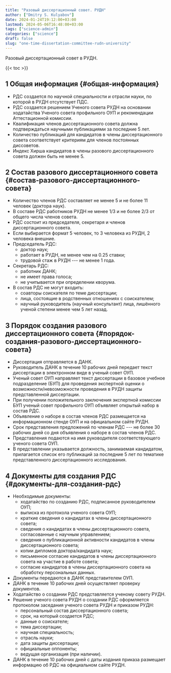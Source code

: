 ```yaml
---
title: "Разовый диссертационный совет. РУДН"
author: ["Dmitry S. Kulyabov"]
date: 2024-01-24T19:12:00+03:00
lastmod: 2024-05-06T16:48:00+03:00
tags: ["science-admin"]
categories: ["science"]
draft: false
slug: "one-time-dissertation-committee-rudn-university"
---
```


Разовый диссертационный совет в РУДН.

<!--more-->

{{< toc >}}


## <span class="section-num">1</span> Общая информация {#общая-информация}

-   РДС создается по научной специальности и отрасли науки, по которой в РУДН отсутствует ПДС.
-   РДС создается решением Ученого совета РУДН на основании ходатайства Ученого совета профильного ОУП и рекомендации Аттестационной комиссии.
-   Квалификация членов диссертационного совета должна подтверждаться научными публикациями за последние 5 лет.
-   Количество публикаций для кандидатов в члены диссертационного совета соответствует критериям для членов постоянных диссоветов.
-   Индекс Хирша кандидатов в члены разового диссертационного совета должен быть не менее 5.


## <span class="section-num">2</span> Состав разового диссертационного совета {#состав-разового-диссертационного-совета}

-   Количество членов РДС составляет не менее 5 и не более 11 человек (доктора наук).
-   В составе РДС работников РУДН не менее 1/3 и не более 2/3 от общего числа членов совета.
-   РДС состоит из председателя, секретаря и членов диссертационного совета.
-   Если выбирается формат 5 человек, то 3 человека из РУДН, 2 человека внешние.
-   Председатель РДС:
    -   доктор наук;
    -   работает в РУДН, не менее чем на 0.25 ставки;
    -   трудовой стаж в РУДН --- не менее 1 года.
-   Секретарь РДС:
    -   работник ДАНК;
    -   не имеет права голоса;
    -   не учитывается при определении кворума.
-   В состав РДС не могут входить:
    -   соавторы соискателя по теме диссертации;
    -   лица, состоящие в родственных отношениях с соискателем;
    -   научный руководитель (научный консультант) лица, лишённого ученой степени менее чем 5 лет назад.


## <span class="section-num">3</span> Порядок создания разового диссертационного совета {#порядок-создания-разового-диссертационного-совета}

-   Диссертация отправляется в ДАНК.
-   Руководитель ДАНК в течение 10 рабочих дней передает текст диссертации в электронном виде в ученый совет ОУП.
-   Ученый совет ОУП направляет текст диссертации в базовое учебное подразделение (БУП) для проведения экспертной оценки о возможности/невозможности проведения в РУДН защиты представленной диссертации.
-   При получении положительного заключения экспертной комиссии БУП ученый совет профильного ОУП объявляет открытый набор в состав РДС.
-   Объявление о наборе в состав членов РДС размещается на информационном стенде ОУП и на официальном сайте РУДН.
-   Срок представления предложений по членам РДС --- не более 30 рабочих дней со дня объявления о наборе в состав членов РДС.
-   Представления подаются на имя руководителя соответствующего ученого совета ОУП.
-   В представлении указывается должность, занимаемая кандидатом, прилагается список его публикаций за последние 5 лет по тематике представленного диссертационного исследования.


## <span class="section-num">4</span> Документы для создания РДС {#документы-для-создания-рдс}

-   Необходимые документы:
    -   ходатайство по созданию РДС, подписанное руководителем ОУП;
    -   выписка из протокола ученого совета ОУП;
    -   краткие сведения о кандидатах в члены диссертационного совета;
    -   сведения о кандидатах в члены диссертационного совета, согласованные с научным управлением;
    -   сведения о публикационной активности кандидатов в члены диссертационного совета;
    -   копии дипломов доктора/кандидата наук;
    -   письменное согласие кандидатов в члены диссертационного совета на участие в работе совета;
    -   согласие кандидатов в члены диссертационного совета на обработку персональных данных.
-   Документы передаются в ДАНК представителем ОУП.
-   ДАНК в течение 10 рабочих дней осуществляет проверку документов.
-   Ходатайство о создании РДС представляется ученому совету РУДН.
-   Решение ученого совета РУДН о создании РДС оформляется протоколом заседания ученого совета РУДН и приказом РУДН:
    -   персональный состав диссертационного совета;
    -   срок, на который создается РДС;
    -   данные о соискателе;
    -   тема диссертации;
    -   научная специальность;
    -   отрасль науки;
    -   дата защиты диссертации;
    -   официальные оппоненты;
    -   ведущая организация (при наличии).
-   ДАНК в течение 10 рабочих дней с даты издания приказа размещает информацию об РДС на официальном сайте РУДН.
